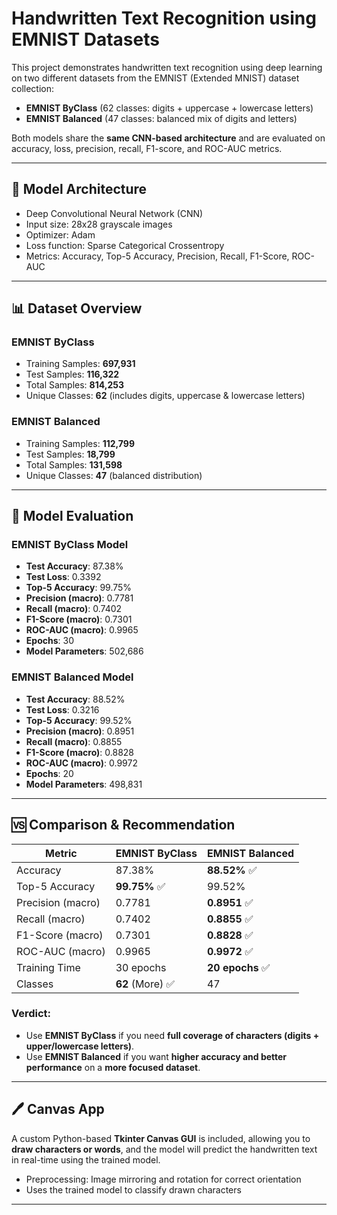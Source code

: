# Handwritten Text Recognition using EMNIST Datasets

This project demonstrates handwritten text recognition using deep learning on two different datasets from the EMNIST (Extended MNIST) dataset collection:

* **EMNIST ByClass** (62 classes: digits + uppercase + lowercase letters)
* **EMNIST Balanced** (47 classes: balanced mix of digits and letters)

Both models share the **same CNN-based architecture** and are evaluated on accuracy, loss, precision, recall, F1-score, and ROC-AUC metrics.

---

## 🧠 Model Architecture

* Deep Convolutional Neural Network (CNN)
* Input size: 28x28 grayscale images
* Optimizer: Adam
* Loss function: Sparse Categorical Crossentropy
* Metrics: Accuracy, Top-5 Accuracy, Precision, Recall, F1-Score, ROC-AUC

---

## 📊 Dataset Overview

### EMNIST ByClass

* Training Samples: **697,931**
* Test Samples: **116,322**
* Total Samples: **814,253**
* Unique Classes: **62** (includes digits, uppercase & lowercase letters)

### EMNIST Balanced

* Training Samples: **112,799**
* Test Samples: **18,799**
* Total Samples: **131,598**
* Unique Classes: **47** (balanced distribution)

---

## 🧪 Model Evaluation

### EMNIST ByClass Model

* **Test Accuracy**: 87.38%
* **Test Loss**: 0.3392
* **Top-5 Accuracy**: 99.75%
* **Precision (macro)**: 0.7781
* **Recall (macro)**: 0.7402
* **F1-Score (macro)**: 0.7301
* **ROC-AUC (macro)**: 0.9965
* **Epochs**: 30
* **Model Parameters**: 502,686

### EMNIST Balanced Model

* **Test Accuracy**: 88.52%
* **Test Loss**: 0.3216
* **Top-5 Accuracy**: 99.52%
* **Precision (macro)**: 0.8951
* **Recall (macro)**: 0.8855
* **F1-Score (macro)**: 0.8828
* **ROC-AUC (macro)**: 0.9972
* **Epochs**: 20
* **Model Parameters**: 498,831

---

## 🆚 Comparison & Recommendation

| Metric            | EMNIST ByClass  | EMNIST Balanced |
| ----------------- | --------------- | --------------- |
| Accuracy          | 87.38%          | **88.52%** ✅    |
| Top-5 Accuracy    | **99.75%** ✅    | 99.52%          |
| Precision (macro) | 0.7781          | **0.8951** ✅    |
| Recall (macro)    | 0.7402          | **0.8855** ✅    |
| F1-Score (macro)  | 0.7301          | **0.8828** ✅    |
| ROC-AUC (macro)   | 0.9965          | **0.9972** ✅    |
| Training Time     | 30 epochs       | **20 epochs** ✅ |
| Classes           | **62** (More) ✅ | 47              |

### Verdict:

* Use **EMNIST ByClass** if you need **full coverage of characters (digits + upper/lowercase letters)**.
* Use **EMNIST Balanced** if you want **higher accuracy and better performance** on a **more focused dataset**.

---

## 🖊️ Canvas App

A custom Python-based **Tkinter Canvas GUI** is included, allowing you to **draw characters or words**, and the model will predict the handwritten text in real-time using the trained model.

* Preprocessing: Image mirroring and rotation for correct orientation
* Uses the trained model to classify drawn characters

---
